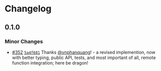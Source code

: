 # Changelog

## 0.1.0

### Minor Changes

- [#352](https://github.com/sveltevietnam/sveltevietnam.dev/pull/352) [`5a4f681`](https://github.com/sveltevietnam/sveltevietnam.dev/commit/5a4f681f39fb5b9ea7aea2acea57e18d77d4a065) Thanks [@vnphanquang](https://github.com/vnphanquang)! - a revised implemention, now with better typing, public API, tests, and most important of all, remote function integration; here be dragon!
